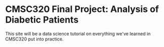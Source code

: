 # CMSC320 Final Project: Analysis of Diabetic Patients
This site will be a data science tutorial on everything we've learned in CMSC320 put into practice.
